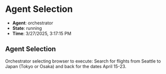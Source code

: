 # Agent Selection

- **Agent**: orchestrator
- **State**: running
- **Time**: 3/27/2025, 3:17:15 PM

## Agent Selection

Orchestrator selecting browser to execute: Search for flights from Seattle to Japan (Tokyo or Osaka) and back for the dates April 15-23.

